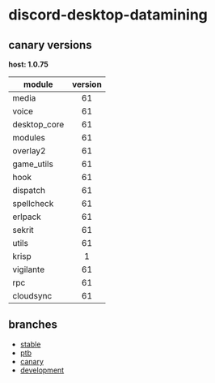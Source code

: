 # discord-desktop-datamining

## canary versions

**host: 1.0.75**

| module | version |
| ------ | :-----: |
| media | 61 |
| voice | 61 |
| desktop_core | 61 |
| modules | 61 |
| overlay2 | 61 |
| game_utils | 61 |
| hook | 61 |
| dispatch | 61 |
| spellcheck | 61 |
| erlpack | 61 |
| sekrit | 61 |
| utils | 61 |
| krisp | 1 |
| vigilante | 61 |
| rpc | 61 |
| cloudsync | 61 |

## branches

- [stable](https://github.com/OpenAsar/discord-desktop-datamining/tree/stable)
- [ptb](https://github.com/OpenAsar/discord-desktop-datamining/tree/ptb)
- [canary](https://github.com/OpenAsar/discord-desktop-datamining/tree/canary)
- [development](https://github.com/OpenAsar/discord-desktop-datamining/tree/development)